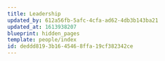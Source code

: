 ```yaml
---
title: Leadership
updated_by: 612a56fb-5afc-4cfa-ad62-4db3b143ba21
updated_at: 1613938207
blueprint: hidden_pages
template: people/index
id: deddd819-3b16-4546-8ffa-19cf382342ce
---
```

